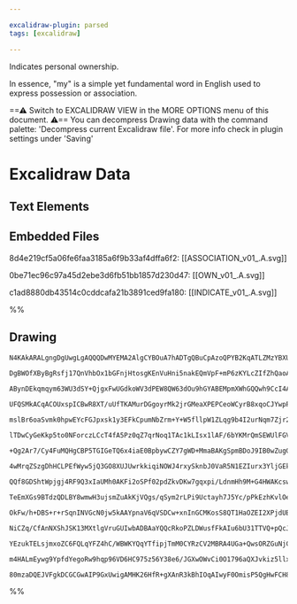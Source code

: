 ```yaml
---

excalidraw-plugin: parsed
tags: [excalidraw]

---
```

Indicates personal ownership.

In essence, "my" is a simple yet fundamental word in English used to express possession or association.









==⚠  Switch to EXCALIDRAW VIEW in the MORE OPTIONS menu of this document. ⚠== You can decompress Drawing data with the command palette: 'Decompress current Excalidraw file'. For more info check in plugin settings under 'Saving'


# Excalidraw Data

## Text Elements
## Embedded Files
8d4e219cf5a06fe6faa3185a6f9b33af4dffa6f2: [[ASSOCIATION_v01_.A.svg]]

0be71ec96c97a45d2ebe3d6fb51bb1857d230d47: [[OWN_v01_.A.svg]]

c1ad8880db43514c0cddcafa21b3891ced9fa180: [[INDICATE_v01_.A.svg]]

%%
## Drawing
```compressed-json
N4KAkARALgngDgUwgLgAQQQDwMYEMA2AlgCYBOuA7hADTgQBuCpAzoQPYB2KqATLZMzYBXUtiRoIACyhQ4zZAHoFAc0JRJQgEYA6bGwC2CgF7N6hbEcK4OCtptbErHALRY8RMpWdx8Q1TdIEfARcZgRmBShcZQUebQBGeO0ABho6IIR9BA4oZm4AbXAwUDBSiBJuCFI2AC0AJWIAcQANfDTSyFhESsJ9aKR+MsxuZ3iAFjieAGZ4qYBOAHZknmSA

DgBWOfXByBgRsfj17QnVhbOx1bGFnjHtosgKEnVuHni5nakEQmVpF+mP6zKYLcZIfZhQaoAawQAGE2Pg2KRKhDrMw4LhAjl2mVNLhsJDlNUhBxiHCEUiJCiOGiMdkoNjIAAzQj4fAAZVgwIkkjxGkCDIg4KhCAA6k9JNx4mCIWxoRyYFz0IIPAKiT8OOE8mgpfcIGx0dg1HttclQbqiSSNcwtagOEJWWCEAhiNwJvEAGxmjoMJisTjca4fRgsdgc

ABynDEkqmqym63WU3dSY+QjgxFwUGdkoWV3dPEW8QW63dOu9hGYABEMpmXWhGQQwh9CcI4ABJYg2/IAXQ+mmEJIAosEsjlOz3dUQOJDuHaHRO2Pis3WGwgPszgu3KqtiGMEK85thGetcMl3YyEGfcLgZhtcGe5poplNcIyxsRGfWzzwBcx3OJUIUHRgKWHTxPc45liSWCVDU9ACoy5BZJuaCzvg0oZkINoQIgJKEBwygCtg1RwDO9r4EUAC+gwlG

UFQSMkACqACOUxspICBwR8XT/uUfTKAMurDGgoyrMk2jrGMeaXPEPCeoWCyrB8xqoCJYwpPElzTGccxjHMMZjB8jzEM8aA8Csxyyaa8yFnGga6ux3y/KZyRHPM7pbKsbzrAsbx8LqgKKl6ZRCrKsLwoiyLkNS6KYvSvZ4gSFqkuFFLoFSNKxfBLLspyPE8tgfICd6IXQmKxkStq0rCvKiqCvCFQfGqkhWjaIGQPqeJGpKpqNf2xAtaRc7FU6ta8D

mslBr6oaSvmk0hpwEYcFGJpxsk1y3EFkCpumNbZrm+Y+W5fllpW1ZLqg9b4I2urNqm7Zjr2fVDpkdIPROeHTihZEfAii6jZd13euuCDIeg2DxLgxCrNDyTEJoYxxuM2DJNgxDEHg9avI+qxzPEYjEHM9YaakYJ/gU9zATswHgR8eHENBEg1FQlHUbqdHoAOACarYADKc5gAAKRVlNxPR8cLkBCSpUwuQkqzuesslzMriRTEpIxPgsKQTO63nJE+e

lTDwCyGeKkp5to0NForczLCcT4fA5Pz0qZ7qrNoq1TAc1kLIsx1lAF/6bYKMrQmSEWUlFGV0gKuL4rdJLh6l0BRzFMdrtlNV5byIgSyHwplSZqBtfnoVZ5UyoNeawjqpqkofB1hqwN1wdJQNX1DcFI3Rus+tzX6XDar3/ehoty3F95npJgp/tbWmGbnYW+1zO5tsKbTp3BLty5XauN1Em2HYFBBOJPcOr3Hz9H2DWh85/dwAN70DLIg6NEDJJoCA

+Qg2Ar7/Cy4FuMQHgCBP5TGIGeTQ6x4iaE0BpbywCZY7gWD+MmaBAKgSpmBDoJ9IB0wZugGowwWZFBop0eAPFej9AFMGAeropgm11LQ0ekZ/w8E8r7HMSxaZQSlhAGoewN5Vi3udCEQgn60TfpCMYygYAAEFlitgHAACSYgAKzxCKXAA4NBjDYFlVk5duQ535FVUKhcKrFzMXKXKFd6oul6n4ZqddKq6kbl1E0wdA4gg+FLUYExtBK3lsrBYut1g

4wMrqZSzgDhHCLPEfWyw5jQ3GO8XUJUwrkkiqiNOWJ4rxySknbJ0VaR5N1EZIurx3YljGEksyyQxi3HdIw70TsnK8GmCka2tTlhrDzFsR050Zj5hlsklpZRbqHzekDRCr8b6OMtC42031dR9mJMQZ6I5ciX11NtBeo0l6hIOhpM4wdJyfWWZ3SAv1oT/RXOhKAmFKg4UcPhAxcyJBiAQIyZIWxoGMleO6TQqxNDEFmM0vSDToHhOWJsHc2BQlLFQ

QQf8GDShtWpjgj4RF9Q3xIaUMh0AKFi2oSPf02pdZkvDKw7gqxpi/LdnmHh9M+G4HWAKcswiEDb1QGIiReC35QIAELHnwHAEiGdDG2OMQVXOP5Q6ijNq44qCqjFKnsaqGuzjrT1zcQaDxxcer+XwoFXxIxCxzG0D5Hg4TTgz19o09WwkNJTA9ivVaMkFJrEiSq4URTI45NKXFVZCUE7JSyQGkpmVTblReG8BIhw1jXDkkbcZkA2ku14A0hIRYJhm

TeEmXGs9BTdzQDLBY8wmwH3ujsmZuAkKjVQgs/qSym2rLPi9Uctayh7J5Yc/pPkEzhKvlOeZd9bkP3uekqIjysIvLwgRSVHz0DxjzNgdYTo5g7g3Z/eIzpkhsq/gmXdwKf6MmIPrYgACHHpLQQBCmowsE011DikiHdyKlAouACCEBcDio5AvbgNFoDsSyJUIgztsQMEIAgCgQrQ2FJSpUAAxKaNDJMigQGwCIWKrZMz6A5H6pDEhkMDniGRsjUHs

OkFw/h+DBS+r+rSqnINVGcN0jw5kAAYpnaV6qVSDCw+xnInGCMKosS8QT1HaOZEI2XPjdUBOYekxx/DdQtXtyscp4TUBRMAHl9XN08VJnTomuOcCgFx+tLJlIgSEzR1T3GLNskIEYNhQV7Myf0AAFSwFAOREHB7oGCIyYNZQVMifwwB0g/maNsAoOxSGY7wumfwwOEkci4sJZCG/DE1QqAmYc5FzImX8veeJRIJKUHfzVFZM0bg4TXW3BlpsGWNr

NiCZq/CfAnNXShJSK13MXtlgVruGUIwbADBAaYQQcRkoPZLDWusfFkAIu6bU31TTVQ+pQcJCQFzbmXgeb28QDkCA32oDG5AE7ABZNg9N0u4E0MEO5u9BMnaY4SoV8I36kGULiAAFDGagqBgeg8UqgMS6wACUAo6gIGUPaDElQ/uA4mrwd0IP0dQ9hytrDKUBYopkP+QlGQtlyehOTICEBkNcbp/ThkkBkNCq4zCdYMIhWM5p3I1YciuNCvdFz5DF

YEzukTELsjmxoZC6FQLqYFZ4hC/WBWKYQqYTfipjTmM0CYRzCV2MBRA4UGa+QwsORZGuNjCF6JLjCwVdC6LBWC4qwZd89kpzk3dPbZvCF1xlyXHZIQGfd6MndJ6OJR2+gimKdA3Ruj8hm1PAhUzCF+5HyvshdyIrC5FyMuSxbAw9T5DfsxhCqtybxMyQKx86F8kORPAOdTCF28OlFYKxC9qSLgcciO8LAHBWWXQupj8648WIXcxzfgt93IoVpp2U

m4HALmEywg9YpfdYegoRw9hqp96VD6HC975z56Y38e6/JGXwOWvCi0O1796aQXJvkiz5llx2vMtTRv6f3PmStfTRkZdyfxmDkXiBhHfzeF/yfwOFqVPyL3GFAP1iFxuHI1NGb1tgHFQPAjxzWwpwQAMygFDBtDbTKAQnrQQHhyglIAXWmxDw4Cexe24D5WxSIAuyYN1DoLAzQDYO9GECgEnH/D5TxzsDUR/lyDZDoLgDuwezoOe3OkfkEzxAIMYG

80mzaDQEJVFgkDCGCGwAIP9GxUwigAMHK26HfR+gXAnR3kBhIOqAIwyF0OmisP5QgHwFCH8wcOUNULxU/XACojoGBhtGAC/QoiAA
```
%%